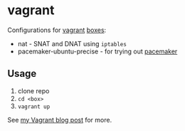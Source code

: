 vagrant
=======

Configurations for [vagrant](https://docs.vagrantup.com/v2/) [boxes](https://atlas.hashicorp.com/boxes/search):

* nat - SNAT and DNAT using `iptables`
* pacemaker-ubuntu-precise - for trying out [pacemaker](http://clusterlabs.org/quickstart-ubuntu.html)

Usage
-----

1. clone repo
2. `cd <box>`
3. `vagrant up`

See [my Vagrant blog post](https://github.com/jreisinger/blog/blob/master/posts/vagrant.md) for more.

